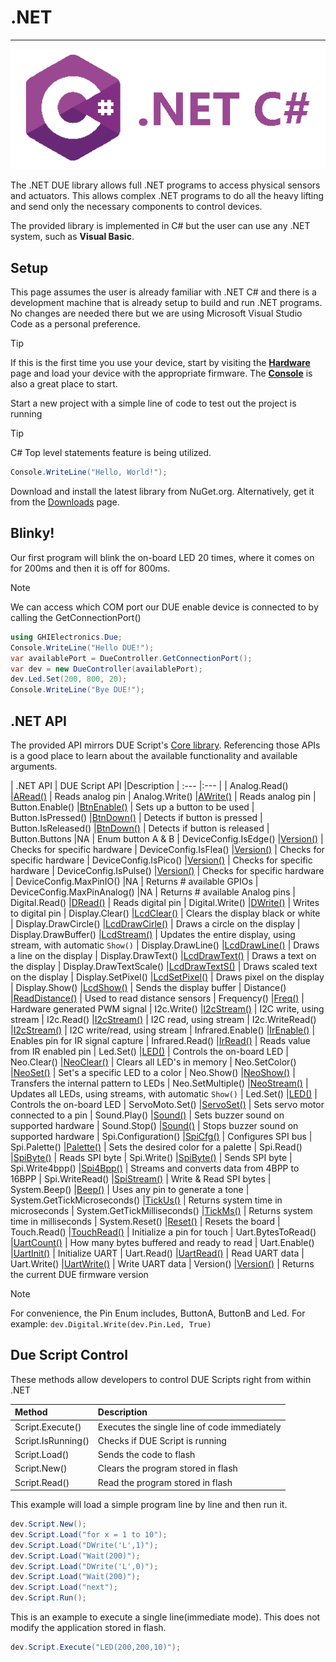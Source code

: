 # .NET

---

![.NET C#](../images/cSharp.png)

The .NET DUE library allows full .NET programs to access physical sensors and actuators. This allows complex .NET programs to do all the heavy lifting and send only the necessary components to control devices.

The provided library is implemented in C# but the user can use any .NET system, such as **Visual Basic**.

## Setup
This page assumes the user is already familiar with .NET C# and there is a development machine that is already setup to build and run .NET programs. No changes are needed there but we are using Microsoft Visual Studio Code as a personal preference.

> [!TIP]
> If this is the first time you use your device, start by visiting the [**Hardware**](../../hardware/intro.md) page and load your device with the appropriate firmware. The [**Console**](../console.md) is also a great place to start.

Start a new project with a simple line of code to test out the project is running

> [!TIP]
> C# Top level statements feature is being utilized.

```csharp
Console.WriteLine("Hello, World!");
```
Download and install the latest library from NuGet.org. Alternatively, get it from the [Downloads](../downloads.md) page.

## Blinky!
Our first program will blink the on-board LED 20 times, where it comes on for 200ms and then it is off for 800ms.

> [!NOTE]
> We can access which COM port our DUE enable device is connected to by calling the GetConnectionPort()

```csharp
using GHIElectronics.Due;
Console.WriteLine("Hello DUE!");
var availablePort = DueController.GetConnectionPort();
var dev = new DueController(availablePort);
dev.Led.Set(200, 800, 20);
Console.WriteLine("Bye DUE!");
```

## .NET API

The provided API mirrors DUE Script's [Core library](../due-script/corelib/corelib.md). Referencing those APIs is a good place to learn about the available functionality and available arguments.

| .NET API                   | DUE Script API											|Description
| :---                         |:---													|
| Analog.Read()                |[ARead()](../due-script/corelib/analog.md)				| Reads analog pin
| Analog.Write()               |[AWrite()](../due-script/corelib/analog.md)				| Reads analog pin
| Button.Enable()              |[BtnEnable()](../due-script/corelib/button.md)			| Sets up a button to be used
| Button.IsPressed()           |[BtnDown()](../due-script/corelib/button.md)			| Detects if button is pressed 
| Button.IsReleased()          |[BtnDown()](../due-script/corelib/button.md)			| Detects if button is released 
| Button.Buttons               |NA														| Enum button A & B
| DeviceConfig.IsEdge()        |[Version()](../due-script/corelib/systemfunctions.md)	| Checks for specific hardware
| DeviceConfig.IsFlea()        |[Version()](../due-script/corelib/systemfunctions.md)	| Checks for specific hardware
| DeviceConfig.IsPico()        |[Version()](../due-script/corelib/systemfunctions.md)	| Checks for specific hardware
| DeviceConfig.IsPulse()       |[Version()](../due-script/corelib/systemfunctions.md)	| Checks for specific hardware
| DeviceConfig.MaxPinIO()      |NA														| Returns # available GPIOs
| DeviceConfig.MaxPinAnalog()  |NA														| Returns # available Analog pins
| Digital.Read()               |[DRead()](../due-script/corelib/digital.md)				| Reads digital pin
| Digital.Write()              |[DWrite()](../due-script/corelib/digital.md)			| Writes to digital pin
| Display.Clear()              |[LcdClear()](../due-script/corelib/lcd.md)				| Clears the display black or white
| Display.DrawCircle()         |[LcdDrawCirle()](../due-script/corelib/lcd.md)			| Draws a circle on the display
| Display.DrawBuffer()         |[LcdStream()](../due-script/corelib/lcd.md)				| Updates the entire display, using stream, with automatic `Show()`
| Display.DrawLine()           |[LcdDrawLine()](../due-script/corelib/lcd.md)			| Draws a line on the display
| Display.DrawText()           |[LcdDrawText()](../due-script/corelib/lcd.md)			| Draws a text on the display
| Display.DrawTextScale()      |[LcdDrawTextS()](../due-script/corelib/lcd.md)			| Draws scaled text on the display
| Display.SetPixel()           |[LcdSetPixel()](../due-script/corelib/lcd.md)			| Draws pixel on the display
| Display.Show()               |[LcdShow()](../due-script/corelib/lcd.md)				| Sends the display buffer
| Distance()                   |[ReadDistance()](../due-script/corelib/distance.md)		| Used to read distance sensors
| Frequency()                  |[Freq()](../due-script/corelib/frequency.md)			| Hardware generated PWM signal
| I2c.Write()				   |[I2cStream()](../due-script/corelib/i2c.md)				| I2C write, using stream
| I2c.Read()				   |[I2cStream()](../due-script/corelib/i2c.md)				| I2C read, using stream
| I2c.WriteRead()			   |[I2cStream()](../due-script/corelib/i2c.md)				| I2C write/read, using stream
| Infrared.Enable()			   |[IrEnable()](../due-script/corelib/infrared.md)			| Enables pin for IR signal capture
| Infrared.Read()			   |[IrRead()](../due-script/corelib/infrared.md)			| Reads value from IR enabled pin
| Led.Set()	   	         	   |[LED()](../due-script/corelib/led.md)					| Controls the on-board LED
| Neo.Clear()	   	           |[NeoClear()](../due-script/corelib/neopixel.md)			| Clears all LED's in memory
| Neo.SetColor()	           |[NeoSet()](../due-script/corelib/neopixel.md)			| Set's a specific LED to a color
| Neo.Show()	   	           |[NeoShow()](../due-script/corelib/neopixel.md)			| Transfers the internal pattern to LEDs
| Neo.SetMultiple()            |[NeoStream()](../due-script/corelib/neopixel.md)		| Updates all LEDs, using streams, with automatic `Show()`
| Led.Set()	   	         	   |[LED()](../due-script/corelib/led.md)					| Controls the on-board LED
| ServoMoto.Set()	   	       |[ServoSet()](../due-script/corelib/servo.md)			| Sets servo motor connected to a pin
| Sound.Play()	   	           |[Sound()](../due-script/corelib/sound.md)				| Sets buzzer sound on supported hardware
| Sound.Stop()	   	           |[Sound()](../due-script/corelib/sound.md)				| Stops buzzer sound on supported hardware
| Spi.Configuration()	   	   |[SpiCfg()](../due-script/corelib/spi.md)				| Configures SPI bus
| Spi.Palette()	   	           |[Palette()](../due-script/corelib/spi.md)				| Sets the desired color for a palette
| Spi.Read()	   	           |[SpiByte()](../due-script/corelib/spi.md)				| Reads SPI byte
| Spi.Write()	   	           |[SpiByte()](../due-script/corelib/spi.md)				| Sends SPI byte
| Spi.Write4bpp()	   	       |[Spi4Bpp()](../due-script/corelib/spi.md)			    | Streams and converts data from 4BPP to 16BPP
| Spi.WriteRead()	   	       |[SpiStream()](../due-script/corelib/spi.md)				| Write & Read SPI bytes
| System.Beep()	   	           |[Beep()](../due-script/corelib/beep.md)					| Uses any pin to generate a tone
| System.GetTickMicroseconds() |[TickUs()](../due-script/corelib/systemfunctions.md)	| Returns system time in microseconds
| System.GetTickMilliseconds() |[TickMs()](../due-script/corelib/systemfunctions.md)	| Returns system time in milliseconds
| System.Reset()	           |[Reset()](../due-script/corelib/systemfunctions.md)		| Resets the board
| Touch.Read()	               |[TouchRead()](../due-script/corelib/touch.md)           | Initialize a pin for touch
| Uart.BytesToRead()	       |[UartCount()](../due-script/corelib/uart.md)			| How many bytes buffered and ready to read
| Uart.Enable()	               |[UartInit()](../due-script/corelib/uart.md)				| Initialize UART
| Uart.Read()	               |[UartRead()](../due-script/corelib/uart.md)				| Read UART data
| Uart.Write()	               |[UartWrite()](../due-script/corelib/uart.md)			| Write UART data
| Version()					   |[Version()](../due-script/corelib/systemfunctions.md)	| Returns the current DUE firmware version

> [!NOTE]
> For convenience, the Pin Enum includes, ButtonA, ButtonB and Led. For example: `dev.Digital.Write(dev.Pin.Led, True)`


## Due Script Control

These methods allow developers to control DUE Scripts right from within .NET

| Method                       | Description                                        |
| :---                         |:---                                                |
| Script.Execute()	   	       | Executes the single line of code immediately       |
| Script.IsRunning()	   	   | Checks if DUE Script is running                    |
| Script.Load()	   	           | Sends the code to flash                            |
| Script.New()	   	           | Clears the program stored in flash                 |
| Script.Read()	   	           | Read the program stored in flash                 |

This example will load a simple program line by line and then run it.

```csharp
dev.Script.New();
dev.Script.Load("for x = 1 to 10");
dev.Script.Load("DWrite('L',1)");
dev.Script.Load("Wait(200)");
dev.Script.Load("DWrite('L',0)");
dev.Script.Load("Wait(200)");
dev.Script.Load("next");
dev.Script.Run();
```

This is an example to execute a single line(immediate mode). This does not modify the application stored in flash. 

```csharp
dev.Script.Execute("LED(200,200,10)");
```
